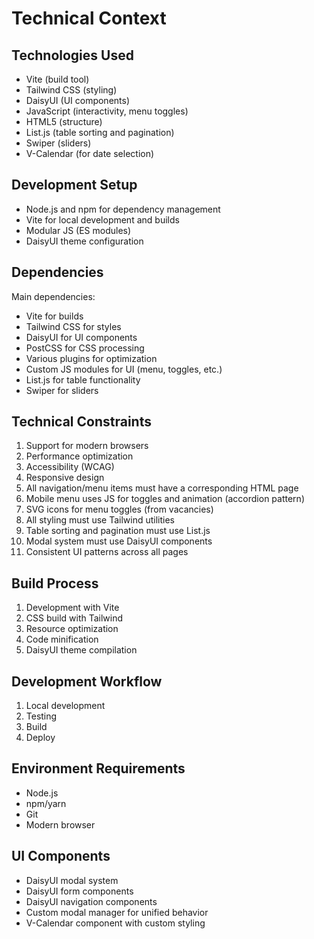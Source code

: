 # Technical Context

## Technologies Used
- Vite (build tool)
- Tailwind CSS (styling)
- DaisyUI (UI components)
- JavaScript (interactivity, menu toggles)
- HTML5 (structure)
- List.js (table sorting and pagination)
- Swiper (sliders)
- V-Calendar (for date selection)

## Development Setup
- Node.js and npm for dependency management
- Vite for local development and builds
- Modular JS (ES modules)
- DaisyUI theme configuration

## Dependencies
Main dependencies:
- Vite for builds
- Tailwind CSS for styles
- DaisyUI for UI components
- PostCSS for CSS processing
- Various plugins for optimization
- Custom JS modules for UI (menu, toggles, etc.)
- List.js for table functionality
- Swiper for sliders

## Technical Constraints
1. Support for modern browsers
2. Performance optimization
3. Accessibility (WCAG)
4. Responsive design
5. All navigation/menu items must have a corresponding HTML page
6. Mobile menu uses JS for toggles and animation (accordion pattern)
7. SVG icons for menu toggles (from vacancies)
8. All styling must use Tailwind utilities
9. Table sorting and pagination must use List.js
10. Modal system must use DaisyUI components
11. Consistent UI patterns across all pages

## Build Process
1. Development with Vite
2. CSS build with Tailwind
3. Resource optimization
4. Code minification
5. DaisyUI theme compilation

## Development Workflow
1. Local development
2. Testing
3. Build
4. Deploy

## Environment Requirements
- Node.js
- npm/yarn
- Git
- Modern browser

## UI Components
- DaisyUI modal system
- DaisyUI form components
- DaisyUI navigation components
- Custom modal manager for unified behavior
- V-Calendar component with custom styling 